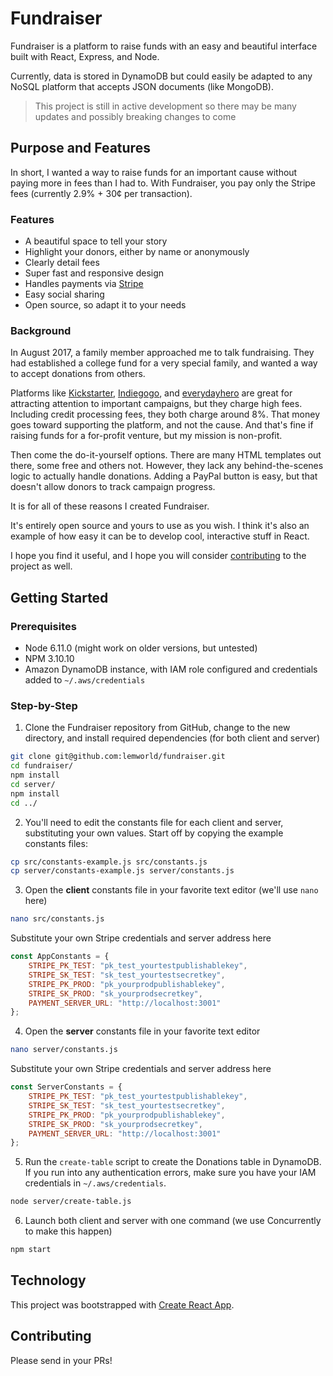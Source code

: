 # Fundraiser

Fundraiser is a platform to raise funds with an easy and beautiful interface built with React, Express, and Node.

Currently, data is stored in DynamoDB but could easily be adapted to any NoSQL platform that accepts JSON documents (like MongoDB).

> This project is still in active development so there may be many updates and possibly breaking changes to come

## Purpose and Features

In short, I wanted a way to raise funds for an important cause without paying more in fees than I had to. With Fundraiser, you pay only the Stripe fees (currently 2.9% + 30&cent; per transaction).

### Features

* A beautiful space to tell your story
* Highlight your donors, either by name or anonymously
* Clearly detail fees
* Super fast and responsive design
* Handles payments via [Stripe](https://stripe.com/)
* Easy social sharing
* Open source, so adapt it to your needs


### Background

In August 2017, a family member approached me to talk fundraising. They had established a college fund for a very special family, and wanted a way to accept donations from others.

Platforms like [Kickstarter](https://www.kickstarter.com/), [Indiegogo](https://www.indiegogo.com/), and [everydayhero](https://www.everydayhero.com/) are great for attracting attention to important campaigns, but they charge high fees. Including credit processing fees, they both charge around 8%. That money goes toward supporting the platform, and not the cause. And that's fine if raising funds for a for-profit venture, but my mission is non-profit.

Then come the do-it-yourself options. There are many HTML templates out there, some free and others not. However, they lack any behind-the-scenes logic to actually handle donations. Adding a PayPal button is easy, but that doesn't allow donors to track campaign progress.

It is for all of these reasons I created Fundraiser.

It's entirely open source and yours to use as you wish. I think it's also an example of how easy it can be to develop cool, interactive stuff in React.

I hope you find it useful, and I hope you will consider [contributing](#Contributing) to the project as well.


## Getting Started

### Prerequisites

* Node 6.11.0 (might work on older versions, but untested)
* NPM 3.10.10
* Amazon DynamoDB instance, with IAM role configured and credentials added to `~/.aws/credentials`

### Step-by-Step

1. Clone the Fundraiser repository from GitHub, change to the new directory, and install required dependencies (for both client and server)
```bash
git clone git@github.com:lemworld/fundraiser.git
cd fundraiser/
npm install
cd server/
npm install
cd ../
```

2. You'll need to edit the constants file for each client and server, substituting your own values. Start off by copying the example constants files:
```bash
cp src/constants-example.js src/constants.js
cp server/constants-example.js server/constants.js
```

3. Open the **client** constants file in your favorite text editor (we'll use `nano` here)
```bash
nano src/constants.js
```
Substitute your own Stripe credentials and server address here
```js
const AppConstants = {
    STRIPE_PK_TEST: "pk_test_yourtestpublishablekey",
    STRIPE_SK_TEST: "sk_test_yourtestsecretkey",
    STRIPE_PK_PROD: "pk_yourprodpublishablekey",
    STRIPE_SK_PROD: "sk_yourprodsecretkey",
    PAYMENT_SERVER_URL: "http://localhost:3001"
};
```

4. Open the **server** constants file in your favorite text editor
```bash
nano server/constants.js
```
Substitute your own Stripe credentials and server address here
```js
const ServerConstants = {
    STRIPE_PK_TEST: "pk_test_yourtestpublishablekey",
    STRIPE_SK_TEST: "sk_test_yourtestsecretkey",
    STRIPE_PK_PROD: "pk_yourprodpublishablekey",
    STRIPE_SK_PROD: "sk_yourprodsecretkey",
    PAYMENT_SERVER_URL: "http://localhost:3001"
};
```

5. Run the `create-table` script to create the Donations table in DynamoDB. If you run into any authentication errors, make sure you have your IAM credentials in `~/.aws/credentials`.
```bash
node server/create-table.js
```

6. Launch both client and server with one command (we use Concurrently to make this happen)
```bash
npm start
```

## Technology

This project was bootstrapped with [Create React App](https://github.com/facebookincubator/create-react-app).

## Contributing

Please send in your PRs!
